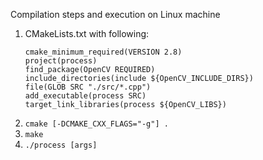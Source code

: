Compilation steps and execution on Linux machine

1. CMakeLists.txt with following:
    ```
    cmake_minimum_required(VERSION 2.8)
    project(process)
    find_package(OpenCV REQUIRED)
    include_directories(include ${OpenCV_INCLUDE_DIRS})
    file(GLOB SRC "./src/*.cpp")
    add_executable(process SRC)
    target_link_libraries(process ${OpenCV_LIBS})
    ```
1. `cmake [-DCMAKE_CXX_FLAGS="-g"] .`
1. `make`
1. `./process [args]`
